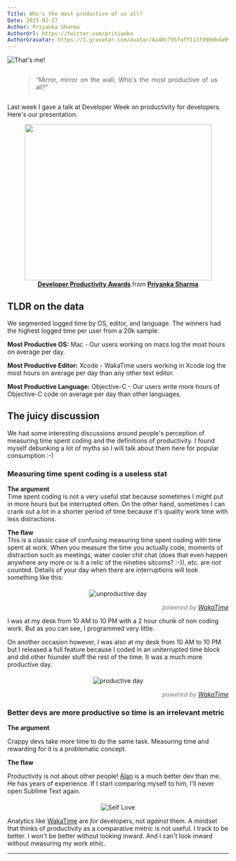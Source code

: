 ```yaml
---
Title: Who's the most productive of us all?
Date: 2015-02-17
Author: Priyanka Sharma
AuthorUrl: https://twitter.com/pritianka
AuthorGravatar: https://1.gravatar.com/avatar/8a40c795faff113fd90dbda994d43156
---
```


![That's me!](https://wakatime.com/static/img/blog/priyanka-dev-week-2015.png "Priyanka at Developer Week")


<div style="text-align:center;">
    <div style="width:90%; text-align:justify; display:inline-block;">
        <blockquote>“Mirror, mirror on the wall; Who's the most productive of us all?”</blockquote>
    </div>
</div>

Last week I gave a talk at Developer Week on productivity for developers.  Here's our presentation.

<div style="text-align:center;">
    <a href="http://www.slideshare.net/priyankasharma260/developer-productivity-awards"><img src="https://wakatime.com/static/img/blog/priyanka-dev-week-2015-slideshare.png" width="425" height="355" class="img-thumbnail"/></a>
    <div style="margin-bottom:5px"><strong><a href="//www.slideshare.net/priyankasharma260/developer-productivity-awards" title="Developer Productivity Awards" target="_blank">Developer Productivity Awards</a> </strong> from <strong><a href="//www.slideshare.net/priyankasharma260" target="_blank">Priyanka Sharma</a></strong></div>
</div>

## TLDR on the data

We segmented logged time by OS, editor, and language. The winners had the highest logged time per user from a 20k sample.

**Most Productive OS:** Mac - Our users working on macs log the most hours on average per day.

**Most Productive Editor:** Xcode - WakaTime users working in Xcode log the most hours on average per day than any other text editor.

**Most Productive Language:** Objective-C - Our users write more hours of Objective-C code on average per day than other languages.

## The juicy discussion  

We had some interesting discussions around people's perception of measuring time spent coding and the definitions of productivity.  I found myself debunking a lot of myths so I will talk about them here for popular consumption :-)

### Measuring time spent coding is a useless stat

**The argument**  
Time spent coding is not a very useful stat because sometimes I might put in more hours but be interrupted often.  On the other hand, sometimes I can crank out a lot in a shorter period of time because it's quality work time with less distractions.

**The flaw**  
This is a classic case of confusing measuring time spent coding with time spent at work.  When you measure the time you actually code, moments of distraction such as meetings, water cooler chit chat (does that even happen anywhere any more or is it a relic of the nineties sitcoms? :-)), etc. are *not* counted.  Details of your day when there are interruptions will look something like this:

<p style="text-align:center; margin-bottom:0; margin-top: 20px;">
    <img src="https://wakatime.com/static/img/blog/chart-single-day-bad.png" alt="unproductive day" title="unproductive day" class="img-thumbnail">
</p>
<p style="text-align:right; color:#777;"><i>powered by <a href="https://wakatime.com">WakaTime</a></i></p>

<p>I was at my desk from 10 AM to 10 PM with a 2 hour chunk of non coding work.  But as you can see, I programmed very little.</p>

<p>On another occasion however, I was also at my desk from 10 AM to 10 PM but I released a full feature because I coded in an uniterrupted time block and did other founder stuff the rest of the time.  It was a much more productive day.</p>

<p style="text-align:center; margin-bottom:0; margin-top: 20px;">
    <img src="https://wakatime.com/static/img/blog/chart-single-day-good.png" alt="productive day" title="productive day" class="img-thumbnail">
</p>
<p style="text-align:right; color:#777;"><i>powered by <a href="https://wakatime.com">WakaTime</a></i></p>

<h3>Better devs are more productive so time is an irrelevant metric</h3>

<p><strong>The argument</strong></p>
<p>Crappy devs take more time to do the same task.  Measuring time and rewarding for it is a problematic concept.</p>

<p><strong>The flaw</strong></p>
<p>Productivity is not about other people!  <a href="https://wakatime.com/@alan">Alan</a> is a much better dev than me.  He has years of experience.  If I start comparing myself to him, I'll never open Sublime Text again.</p>

<p style="text-align:center; margin-bottom:0; margin-top: 20px;">
	<img src="https://wakatime.com/static/img/blog/learn-to-love-yourself.jpg" alt="Self Love " title="love yourself" />
</p>

Analytics like [WakaTime](https://wakatime.com) are *for* developers, not *against* them.  A mindset that thinks of productivity as a comparative metric is not useful.  I track to be better.  I won't be better without looking inward.  And I can't look inward without measuring my work ethic.

------------
